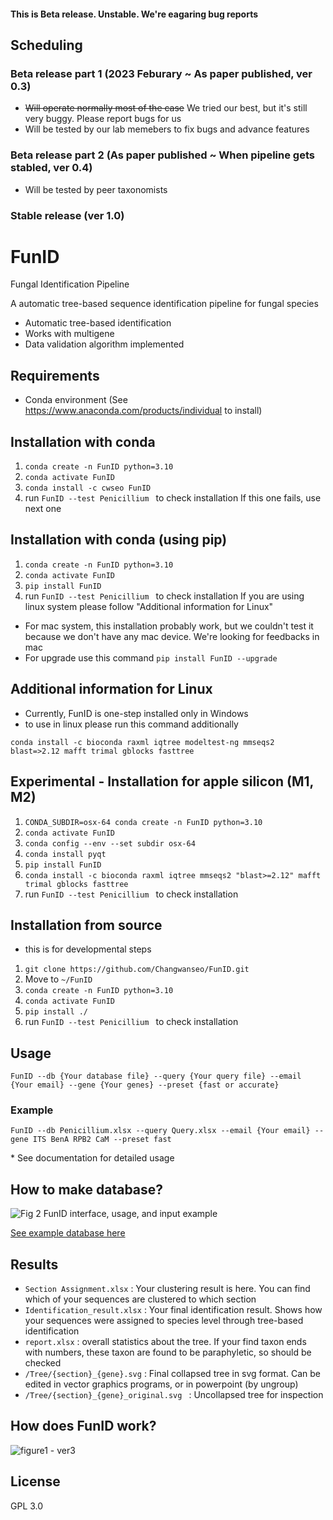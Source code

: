 #### This is Beta release. Unstable. We're eagaring bug reports

## Scheduling
### Beta release part 1 (2023 Feburary ~ As paper published, ver 0.3)
- ~~Will operate normally most of the case~~ We tried our best, but it's still very buggy. Please report bugs for us
- Will be tested by our lab memebers to fix bugs and advance features

### Beta release part 2 (As paper published ~ When pipeline gets stabled, ver 0.4)
- Will be tested by peer taxonomists

### Stable release (ver 1.0)




# FunID
Fungal Identification Pipeline

A automatic tree-based sequence identification pipeline for fungal species

- Automatic tree-based identification
- Works with multigene
- Data validation algorithm implemented


## Requirements
- Conda environment (See https://www.anaconda.com/products/individual to install)


## Installation with conda
1. ```conda create -n FunID python=3.10```
2. ```conda activate FunID```
3. ```conda install -c cwseo FunID```
4. run ```FunID --test Penicillium ``` to check installation
If this one fails, use next one

## Installation with conda (using pip)
1. ```conda create -n FunID python=3.10```
2. ```conda activate FunID```
3. ```pip install FunID```
4. run ```FunID --test Penicillium ``` to check installation
If you are using linux system please follow "Additional information for Linux"
* For mac system, this installation probably work, but we couldn't test it because we don't have any mac device. We're looking for feedbacks in mac
* For upgrade use this command
``` pip install FunID --upgrade ```

## Additional information for Linux
* Currently, FunID is one-step installed only in Windows
* to use in linux please run this command additionally

```conda install -c bioconda raxml iqtree modeltest-ng mmseqs2 blast=>2.12 mafft trimal gblocks fasttree```

## Experimental - Installation for apple silicon (M1, M2)
1. ```CONDA_SUBDIR=osx-64 conda create -n FunID python=3.10```
2. ```conda activate FunID```
3. ```conda config --env --set subdir osx-64```
4. ```conda install pyqt```
5. ```pip install FunID```
6. ```conda install -c bioconda raxml iqtree mmseqs2 "blast>=2.12" mafft trimal gblocks fasttree```
7. run ```FunID --test Penicillium ``` to check installation



## Installation from source
* this is for developmental steps
1. ```git clone https://github.com/Changwanseo/FunID.git```
2. Move to ```~/FunID```
3. ```conda create -n FunID python=3.10```
4. ```conda activate FunID```
5. ```pip install ./```
6. run ```FunID --test Penicillium ``` to check installation


## Usage
```FunID --db {Your database file} --query {Your query file} --email {Your email} --gene {Your genes} --preset {fast or accurate}```

### Example
```FunID --db Penicillium.xlsx --query Query.xlsx --email {Your email} --gene ITS BenA RPB2 CaM --preset fast```


\* See documentation for detailed usage



<!--### GUI mode (\*Currently under development)
1. Go to ~/FunID-dev
2. ```streamlit run FunID_GUI.py```
* GUI run is on experimental
* If you want to edit GUI options, edit ```Option_manager.xlsx``` and variables in ```FunID_GUI.py```

### Server mode (\* Currently under development)-->



## How to make database?
  ![Fig 2 FunID interface, usage, and input example](https://github.com/Changwanseo/FunID/assets/64393882/863a78ad-b185-4f6d-81c7-96d8f17ed764)



[See example database here](https://github.com/Changwanseo/FunID/blob/main/funid/test_dataset/penicillium/DB/DB_Penicillium.xlsx)


<!--## 
## What query formats can be used?
#### Query formats can be either 
fasta (```.fa```, ```.fna```, ```.fas```, ```.fasta```, ```.txt```) or
tabular (```.xlsx```, ```.csv```,  ```.parquet```, ```.ftr```) form

- fasta form : Do not use ambiguous accessions in your fasta name. For example, accessions "A1234" and "A123" can be confused in pipeline. Section and genus name of the sequences will be automatically assigned according to your database. So if you want to fix it, use tabular form
- tabular form : your table should include ```ID```, and ```{gene names}``` (highly recommended for multigene analysis)-->

<!--## Tips for method selection
* SEARCH_METHOD : blast is faster for smaller dataset, while mmseqs are faster in huge dataset, but consumes a lot of memory
* ALIGNMENT_METHOD : currently mafft is only available.
* TRIMMING_METHOD : use trimal or gblocks, in your favor. gblocks usally cuts more, but can be differ by advanced option. Use none if you have enough time and resource for calculation
* MODEL_METHOD : model method is currently not working good enough please wait
* TREE_METHOD : fasttree is fastest, but least accurate (However, still a lot accurate than NJ tree). It is treated that iqtree is faster but slightly less accurate than raxml, but iqtree requires at least 1000 bootstrap. So in case of speed, raxml could be a little bit faster when low bootstrap selected-->

## Results
* ```Section Assignment.xlsx``` : Your clustering result is here. You can find which of your sequences are clustered to which section 
* ```Identification_result.xlsx``` : Your final identification result. Shows how your sequences were assigned to species level through tree-based identification
* ```report.xlsx``` : overall statistics about the tree. If your find taxon ends with numbers, these taxon are found to be paraphyletic, so should be checked
* ```/Tree/{section}_{gene}.svg``` : Final collapsed tree in svg format. Can be edited in vector graphics programs, or in powerpoint (by ungroup)
* ```/Tree/{section}_{gene}_original.svg ``` : Uncollapsed tree for inspection

## How does FunID work?
![figure1 - ver3](https://github.com/Changwanseo/FunID/assets/64393882/756f5d8a-ab5b-4659-b279-a99fc967c441)

## License
GPL 3.0
